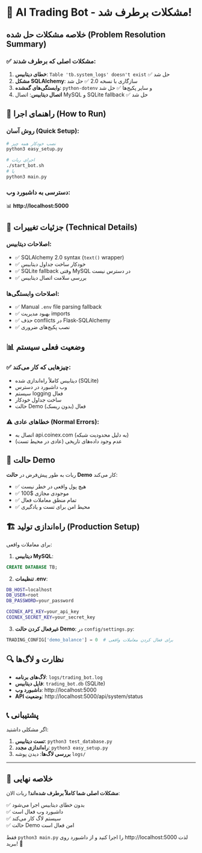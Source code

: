# 🎉 AI Trading Bot - مشکلات برطرف شد!

## خلاصه مشکلات حل شده (Problem Resolution Summary)

### ✅ مشکلات اصلی که برطرف شدند:

1. **خطای دیتابیس**: `Table 'tb.system_logs' doesn't exist` ✅ حل شد
2. **مشکل SQLAlchemy**: سازگاری با نسخه 2.0 ✅ حل شد  
3. **وابستگی‌های گمشده**: `python-dotenv` و سایر پکیج‌ها ✅ حل شد
4. **اتصال دیتابیس**: اتصال MySQL و SQLite fallback ✅ حل شد

## 🚀 راهنمای اجرا (How to Run)

### روش آسان (Quick Setup):
```bash
# نصب خودکار همه چیز
python3 easy_setup.py

# اجرای ربات  
./start_bot.sh
# یا
python3 main.py
```

### دسترسی به داشبورد وب:
📊 **http://localhost:5000**

## 🔧 جزئیات تغییرات (Technical Details)

### اصلاحات دیتابیس:
- ✅ SQLAlchemy 2.0 syntax (`text()` wrapper)
- ✅ خودکار ساخت جداول دیتابیس
- ✅ SQLite fallback وقتی MySQL در دسترس نیست
- ✅ بررسی سلامت اتصال دیتابیس

### اصلاحات وابستگی‌ها:
- ✅ Manual `.env` file parsing fallback
- ✅ بهبود مدیریت imports
- ✅ حذف conflicts در Flask-SQLAlchemy
- ✅ نصب پکیج‌های ضروری

## 📊 وضعیت فعلی سیستم

### ✅ چیزهایی که کار می‌کند:
- دیتابیس کاملاً راه‌اندازی شده (SQLite)
- وب داشبورد در دسترس
- سیستم logging فعال
- ساخت جداول خودکار
- حالت Demo فعال (بدون ریسک)

### ⚠️ خطاهای عادی (Normal Errors):
- اتصال به api.coinex.com (به دلیل محدودیت شبکه)
- عدم وجود داده‌های تاریخی (عادی در محیط تست)

## 🎯 حالت Demo

ربات به طور پیش‌فرض در **حالت Demo** کار می‌کند:
- ✅ هیچ پول واقعی در خطر نیست
- ✅ موجودی مجازی $100
- ✅ تمام منطق معاملات فعال
- ✅ محیط امن برای تست و یادگیری

## 🏗️ راه‌اندازی تولید (Production Setup)

برای معاملات واقعی:

1. **دیتابیس MySQL**:
```sql
CREATE DATABASE TB;
```

2. **تنظیمات .env**:
```bash
DB_HOST=localhost
DB_USER=root
DB_PASSWORD=your_password

COINEX_API_KEY=your_api_key
COINEX_SECRET_KEY=your_secret_key
```

3. **غیرفعال کردن حالت Demo**:
در `config/settings.py`:
```python
TRADING_CONFIG['demo_balance'] = 0  # برای فعال کردن معاملات واقعی
```

## 🔍 نظارت و لاگ‌ها

- **لاگ‌های برنامه**: `logs/trading_bot.log`
- **فایل دیتابیس**: `trading_bot.db` (SQLite)
- **داشبورد وب**: http://localhost:5000
- **API وضعیت**: http://localhost:5000/api/system/status

## 📞 پشتیبانی

اگر مشکلی داشتید:

1. **تست دیتابیس**: `python3 test_database.py`
2. **راه‌اندازی مجدد**: `python3 easy_setup.py`
3. **بررسی لاگ‌ها**: دیدن پوشه `logs/`

---

## 🌟 خلاصه نهایی

**مشکلات اصلی شما کاملاً برطرف شده‌اند!** ربات الان:

✅ بدون خطای دیتابیس اجرا می‌شود  
✅ داشبورد وب فعال است  
✅ سیستم لاگ کار می‌کند  
✅ حالت Demo امن فعال است  

فقط `python3 main.py` را اجرا کنید و از داشبورد روی http://localhost:5000 لذت ببرید! 🚀